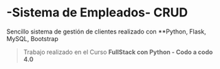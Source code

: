 

# -Sistema de Empleados- CRUD 

Sencillo sistema de gestión de clientes realizado con **Python, Flask, MySQL, Bootstrap

> Trabajo realizado en el Curso **FullStack con Python - Codo a codo 4.0**

